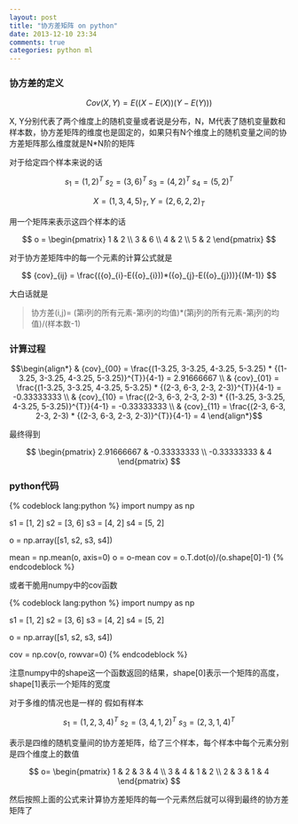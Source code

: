 ```yaml
---
layout: post
title: "协方差矩阵 on python"
date: 2013-12-10 23:34
comments: true
categories: python ml
---
```


### 协方差的定义

$$
Cov(X, Y) = E((X-E(X))(Y-E(Y)))
$$

X, Y分别代表了两个维度上的随机变量或者说是分布，N，M代表了随机变量数和样本数，协方差矩阵的维度也是固定的，如果只有N个维度上的随机变量之间的协方差矩阵那么维度就是N*N阶的矩阵

对于给定四个样本来说的话

$$
{s}_{1} = {(1, 2)}^{T} \ {s}_{2} = {(3, 6)}^{T} \ {s}_{3} = {(4, 2)}^{T} \ {s}_{4} = {(5, 2)}^{T}
$$

$$
X = {(1, 3, 4, 5)}_{T}, Y = {(2, 6, 2, 2)}_{T}
$$

用一个矩阵来表示这四个样本的话

<!--more-->

$$
o =
\begin{pmatrix}
 1 & 2 \\ 
 3 & 6 \\ 
 4 & 2 \\ 
 5 & 2
\end{pmatrix}
$$

对于协方差矩阵中的每一个元素的计算公式就是

$$
{cov}_{ij} = \frac{({o}_{i}-E({o}_{i}))*({o}_{j}-E({o}_{j}))}{(M-1)}
$$

大白话就是

>协方差(i,j)= (第i列的所有元素-第i列的均值)*(第j列的所有元素-第j列的均值)/(样本数-1)

### 计算过程

$$\begin{align*}
& {cov}_{00} = \frac{(1-3.25, 3-3.25, 4-3.25, 5-3.25) * {(1-3.25, 3-3.25, 4-3.25, 5-3.25)}^{T}}{4-1} = 2.91666667 \\
& {cov}_{01} = \frac{(1-3.25, 3-3.25, 4-3.25, 5-3.25) * {(2-3, 6-3, 2-3, 2-3)}^{T}}{4-1} = -0.33333333 \\
& {cov}_{10} = \frac{(2-3, 6-3, 2-3, 2-3) * {(1-3.25, 3-3.25, 4-3.25, 5-3.25)}^{T}}{4-1} = -0.33333333 \\
& {cov}_{11} = \frac{(2-3, 6-3, 2-3, 2-3) * {(2-3, 6-3, 2-3, 2-3)}^{T}}{4-1} = 4
\end{align*}$$

最终得到

$$
\begin{pmatrix}
 2.91666667 & -0.33333333 \\ 
 -0.33333333 & 4
\end{pmatrix}
$$

### python代码

{% codeblock lang:python %}
import numpy as np

s1 = [1, 2]
s2 = [3, 6]
s3 = [4, 2]
s4 = [5, 2]

o = np.array([s1, 
              s2,
              s3,
              s4])

mean = np.mean(o, axis=0)
o = o-mean
cov = o.T.dot(o)/(o.shape[0]-1)
{% endcodeblock %}

或者干脆用numpy中的cov函数

{% codeblock lang:python %}
import numpy as np

s1 = [1, 2]
s2 = [3, 6]
s3 = [4, 2]
s4 = [5, 2]

o = np.array([s1, 
              s2,
              s3,
              s4])

cov = np.cov(o, rowvar=0)
{% endcodeblock %}

注意numpy中的shape这一个函数返回的结果，shape[0]表示一个矩阵的高度，shape[1]表示一个矩阵的宽度

对于多维的情况也是一样的
假如有样本

$$
{s}_{1} = {(1, 2, 3, 4)}^{T} \ {s}_{2} = {(3, 4, 1, 2)}^{T} \ {s}_{3} = {(2, 3, 1, 4)}^{T}
$$

表示是四维的随机变量间的协方差矩阵，给了三个样本，每个样本中每个元素分别是四个维度上的数值

$$
o=
\begin{pmatrix}
 1 & 2 & 3 & 4 \\ 
 3 & 4 & 1 & 2 \\ 
 2 & 3 & 1 & 4
\end{pmatrix}
$$

然后按照上面的公式来计算协方差矩阵的每一个元素然后就可以得到最终的协方差矩阵了


